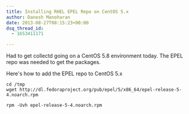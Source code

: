 ```yaml
---
title: Installing RHEL EPEL Repo on CentOS 5.x
author: Danesh Manoharan
date: 2013-08-27T08:15:23+00:00
dsq_thread_id:
  - 1653411171

---
```

Had to get collectd going on a CentOS 5.8 environment today. The EPEL repo was needed to get the packages.

Here's how to add the EPEL repo to CentOS 5.x

`cd /tmp`  
`wget http://dl.fedoraproject.org/pub/epel/5/x86_64/epel-release-5-4.noarch.rpm`

`rpm -Uvh epel-release-5-4.noarch.rpm`